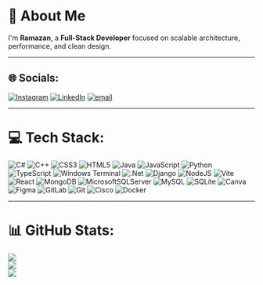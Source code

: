 # 💫 About Me
I'm **Ramazan**, a **Full-Stack Developer** focused on scalable architecture, performance, and clean design.
<br/>

---

## 🌐 Socials:
[![Instagram](https://img.shields.io/badge/Instagram-%23E4405F.svg?logo=Instagram&logoColor=white)](https://instagram.com/ramazanguliyev)
[![LinkedIn](https://img.shields.io/badge/LinkedIn-%230077B5.svg?logo=linkedin&logoColor=white)](https://www.linkedin.com/in/ramazan-quliyev-5b7160369/)
[![email](https://img.shields.io/badge/Email-D14836?logo=gmail&logoColor=white)](mailto:ramazanquliyev05@gmail.com)

---

# 💻 Tech Stack:
![C#](https://img.shields.io/badge/c%23-%23239120.svg?style=for-the-badge&logo=csharp&logoColor=white)
![C++](https://img.shields.io/badge/c++-%2300599C.svg?style=for-the-badge&logo=c%2B%2B&logoColor=white)
![CSS3](https://img.shields.io/badge/css3-%231572B6.svg?style=for-the-badge&logo=css3&logoColor=white)
![HTML5](https://img.shields.io/badge/html5-%23E34F26.svg?style=for-the-badge&logo=html5&logoColor=white)
![Java](https://img.shields.io/badge/java-%23ED8B00.svg?style=for-the-badge&logo=openjdk&logoColor=white)
![JavaScript](https://img.shields.io/badge/javascript-%23323330.svg?style=for-the-badge&logo=javascript&logoColor=%23F7DF1E)
![Python](https://img.shields.io/badge/python-3670A0?style=for-the-badge&logo=python&logoColor=ffdd54)
![TypeScript](https://img.shields.io/badge/typescript-%23007ACC.svg?style=for-the-badge&logo=typescript&logoColor=white)
![Windows Terminal](https://img.shields.io/badge/Windows%20Terminal-%234D4D4D.svg?style=for-the-badge&logo=windows-terminal&logoColor=white)
![.Net](https://img.shields.io/badge/.NET-5C2D91?style=for-the-badge&logo=.net&logoColor=white)
![Django](https://img.shields.io/badge/django-%23092E20.svg?style=for-the-badge&logo=django&logoColor=white)
![NodeJS](https://img.shields.io/badge/node.js-6DA55F?style=for-the-badge&logo=node.js&logoColor=white)
![Vite](https://img.shields.io/badge/vite-%23646CFF.svg?style=for-the-badge&logo=vite&logoColor=white)
![React](https://img.shields.io/badge/react-%2320232a.svg?style=for-the-badge&logo=react&logoColor=%2361DAFB)
![MongoDB](https://img.shields.io/badge/MongoDB-%234ea94b.svg?style=for-the-badge&logo=mongodb&logoColor=white)
![MicrosoftSQLServer](https://img.shields.io/badge/Microsoft%20SQL%20Server-CC2927?style=for-the-badge&logo=microsoft%20sql%20server&logoColor=white)
![MySQL](https://img.shields.io/badge/mysql-4479A1.svg?style=for-the-badge&logo=mysql&logoColor=white)
![SQLite](https://img.shields.io/badge/sqlite-%2307405e.svg?style=for-the-badge&logo=sqlite&logoColor=white)
![Canva](https://img.shields.io/badge/Canva-%2300C4CC.svg?style=for-the-badge&logo=Canva&logoColor=white)
![Figma](https://img.shields.io/badge/figma-%23F24E1E.svg?style=for-the-badge&logo=figma&logoColor=white)
![GitLab](https://img.shields.io/badge/gitlab-%23181717.svg?style=for-the-badge&logo=gitlab&logoColor=white)
![Git](https://img.shields.io/badge/git-%23F05033.svg?style=for-the-badge&logo=git&logoColor=white)
![Cisco](https://img.shields.io/badge/cisco-%23049fd9.svg?style=for-the-badge&logo=cisco&logoColor=black)
![Docker](https://img.shields.io/badge/docker-%230db7ed.svg?style=for-the-badge&logo=docker&logoColor=white)

---

# 📊 GitHub Stats:
![](https://github-readme-stats.vercel.app/api?username=Ramazan2910&theme=tokyonight&hide_border=true&include_all_commits=false&count_private=false)<br/>
![](https://nirzak-streak-stats.vercel.app/?user=Ramazan2910&theme=tokyonight&hide_border=true)<br/>
![](https://github-readme-stats.vercel.app/api/top-langs/?username=Ramazan2910&theme=tokyonight&hide_border=true&include_all_commits=false&count_private=false&layout=compact)
